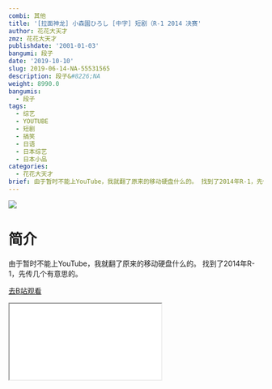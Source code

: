 ```yaml
---
combi: 其他
title: '[拉面神龙] 小森園ひろし [中字] 短剧（R-1 2014 决赛'
author: 花花大天才
zmz: 花花大天才
publishdate: '2001-01-03'
bangumi: 段子
date: '2019-10-10'
slug: 2019-06-14-NA-55531565
description: 段子&#8226;NA
weight: 8990.0
bangumis:
  - 段子
tags:
  - 综艺
  - YOUTUBE
  - 短剧
  - 搞笑
  - 日语
  - 日本综艺
  - 日本小品
categories:
  - 花花大天才
brief: 由于暂时不能上YouTube，我就翻了原来的移动硬盘什么的。 找到了2014年R-1，先传几个有意思的。
---
```

![](https://raw.githubusercontent.com/tcgriffith/owaraisite/master/static/tmpimg/bac9c2da426b1069b27d774f02743c27382eccb1.jpg.480.jpg)
# 简介  
由于暂时不能上YouTube，我就翻了原来的移动硬盘什么的。
找到了2014年R-1，先传几个有意思的。  

[去B站观看](https://www.bilibili.com/video/av55531565/)
<div class ="resp-container"><iframe class="testiframe" src="//player.bilibili.com/player.html?aid=55531565"", scrolling="no", allowfullscreen="true" > </iframe></div> 
